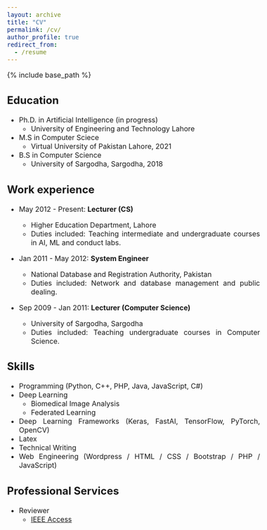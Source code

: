 ```yaml
---
layout: archive
title: "CV"
permalink: /cv/
author_profile: true
redirect_from:
  - /resume
---
```


<style type="text/css"> body{ font-size: 12pt; width:1100px; text-align: justify;} table, tr, td { border: none; font-size: 12pt;} .table td, .table th { font-size: 12px; } </style> 

{% include base_path %}

<!-- [Donwload PDF](https://qaixerabbas.github.io/files/updated_cv.pdf) -->

Education
------
* Ph.D. in Artificial Intelligence (in progress)
  * University of Engineering and Technology Lahore
* M.S in Computer Sciece
  * Virtual University of Pakistan Lahore, 2021
* B.S in Computer Science
  * University of Sargodha, Sargodha, 2018

Work experience
------
* May 2012 - Present: **Lecturer (CS)**
  * Higher Education Department, Lahore
  * Duties included: Teaching intermediate and undergraduate courses in AI, ML and conduct labs.

* Jan 2011 - May 2012: **System Engineer**
  * National Database and Registration Authority, Pakistan
  * Duties included: Network and database management and public dealing. 

* Sep 2009 - Jan 2011: **Lecturer (Computer Science)**
  * University of Sargodha, Sargodha
  * Duties included: Teaching undergraduate courses in Computer Science.


Skills
------
* Programming (Python, C++, PHP, Java, JavaScript, C#)
* Deep Learning
  * Biomedical Image Analysis
  * Federated Learning
* Deep Learning Frameworks (Keras, FastAI, TensorFlow, PyTorch, OpenCV)
* Latex
* Technical Writing
* Web Engineering (Wordpress / HTML / CSS / Bootstrap / PHP / JavaScript)
  
Professional Services
------
* Reviewer
  * [IEEE Access](https://ieeeaccess.ieee.org/)
